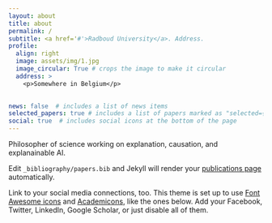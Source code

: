 ```yaml
---
layout: about
title: about
permalink: /
subtitle: <a href='#'>Radboud University</a>. Address.  
profile:
  align: right
  image: assets/img/1.jpg
  image_circular: True # crops the image to make it circular
  address: >
    <p>Somewhere in Belgium</p>
 

news: false  # includes a list of news items
selected_papers: true # includes a list of papers marked as "selected={true}"
social: true  # includes social icons at the bottom of the page
---
```


Philosopher of science working on explanation, causation, and explanainable AI.

Edit `_bibliography/papers.bib` and Jekyll will render your [publications page](/al-folio/publications/) automatically.

Link to your social media connections, too. This theme is set up to use [Font Awesome icons](http://fortawesome.github.io/Font-Awesome/) and [Academicons](https://jpswalsh.github.io/academicons/), like the ones below. Add your Facebook, Twitter, LinkedIn, Google Scholar, or just disable all of them.
